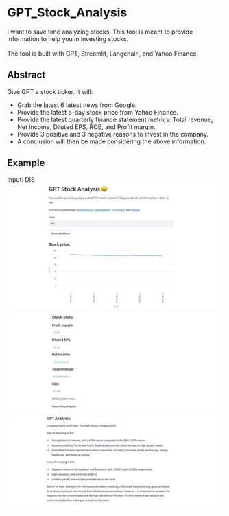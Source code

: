 # GPT_Stock_Analysis
  I want to save time analyzing stocks.  This tool is meant to provide information to help you in investing stocks.  <br />  
  The tool is built with GPT, Streamlit, Langchain, and Yahoo Finance. 

## Abstract
Give GPT a stock ticker. 
It will: 
- Grab the latest 6 latest news from Google.
- Provide the latest 5-day stock price from Yahoo Finance.
- Provide the latest quarterly finance statement metrics: Total revenue, Net income, Diluted EPS, ROE, and Profit margin. 
- Provide 3 positive and 3 negative reasons to invest in the company.
- A conclusion will then be made considering the above information.  

## Example 
Input: DIS 
![Stock App](main.png)
![Stats App](stats.png)
![Sum App](conclude.png)





